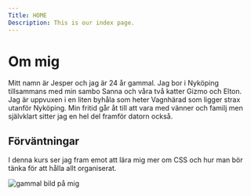 ```yaml
---
Title: HOME
Description: This is our index page.
---
```


Om mig
==========================

Mitt namn är Jesper och jag är 24 år gammal. Jag bor i Nyköping tillsammans med min sambo Sanna och våra två katter Gizmo och Elton. Jag är uppvuxen i en liten byhåla som heter Vagnhärad som ligger strax utanför Nyköping. Min fritid går åt till att vara med vänner och familj men självklart sitter jag en hel del framför datorn också.


Förväntningar
--------------
I denna kurs ser jag fram emot att lära mig mer om CSS och hur man bör tänka för att hålla allt organiserat.


![gammal bild på mig](%base_url%/image/JYH.png "En gammal bild på mig")
